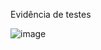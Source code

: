 Evidência de testes

![image](https://user-images.githubusercontent.com/34581188/116583736-0b959500-a8ed-11eb-8dfc-f66594db6a91.png)
